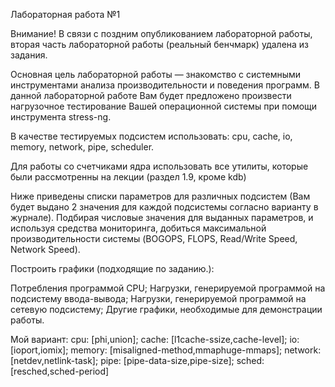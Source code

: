 Лабораторная работа №1


Внимание! В связи с поздним опубликованием лабораторной работы, вторая часть лабораторной работы (реальный бенчмарк) удалена из задания.

Основная цель лабораторной работы — знакомство с системными инструментами анализа производительности и поведения программ. 
В данной лабораторной работе Вам будет предложено произвести нагрузочное тестирование Вашей операционной системы при помощи инструмента stress-ng.

В качестве тестируемых подсистем использовать: cpu, cache, io, memory, network, pipe, scheduler.

Для работы со счетчиками ядра использовать все утилиты, которые были рассмотренны на лекции (раздел 1.9, кроме kdb)

Ниже приведены списки параметров для различных подсистем (Вам будет выдано 2 значения для каждой подсистемы согласно варианту в журнале). 
Подбирая числовые значения для выданных параметров, и используя средства мониторинга, добиться максимальной производительности системы (BOGOPS, FLOPS, Read/Write Speed, Network Speed).

Построить графики (подходящие по заданию.):

Потребления программой CPU;
Нагрузки, генерируемой программой на подсистему ввода-вывода;
Нагрузки, генерируемой программой на сетевую подсистему;
Другие графики, необходимые для демонстрации работы.

Мой вариант:
cpu: [phi,union]; 
cache: [l1cache-ssize,cache-level];
io: [ioport,iomix]; 
memory: [misaligned-method,mmaphuge-mmaps]; 
network: [netdev,netlink-task]; 
pipe: [pipe-data-size,pipe-size]; 
sched: [resched,sched-period]
